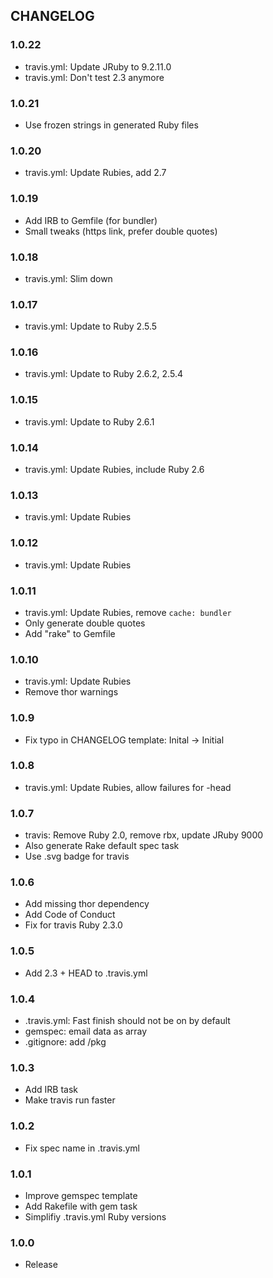 ## CHANGELOG

### 1.0.22

* travis.yml: Update JRuby to 9.2.11.0
* travis.yml: Don't test 2.3 anymore

### 1.0.21

* Use frozen strings in generated Ruby files

### 1.0.20

* travis.yml: Update Rubies, add 2.7

### 1.0.19

* Add IRB to Gemfile (for bundler)
* Small tweaks (https link, prefer double quotes)

### 1.0.18

* travis.yml: Slim down

### 1.0.17

* travis.yml: Update to Ruby 2.5.5

### 1.0.16

* travis.yml: Update to Ruby 2.6.2, 2.5.4

### 1.0.15

* travis.yml: Update to Ruby 2.6.1

### 1.0.14

* travis.yml: Update Rubies, include Ruby 2.6

### 1.0.13

* travis.yml: Update Rubies

### 1.0.12

* travis.yml: Update Rubies

### 1.0.11

* travis.yml: Update Rubies, remove `cache: bundler`
* Only generate double quotes
* Add "rake" to Gemfile

### 1.0.10

* travis.yml: Update Rubies
* Remove thor warnings

### 1.0.9

* Fix typo in CHANGELOG template: Inital -> Initial

### 1.0.8

* travis.yml: Update Rubies, allow failures for -head

### 1.0.7

* travis: Remove Ruby 2.0, remove rbx, update JRuby 9000
* Also generate Rake default spec task
* Use .svg badge for travis

### 1.0.6

* Add missing thor dependency
* Add Code of Conduct
* Fix for travis Ruby 2.3.0

### 1.0.5

* Add 2.3 + HEAD to .travis.yml

### 1.0.4

* .travis.yml: Fast finish should not be on by default
* gemspec: email data as array
* .gitignore: add /pkg


### 1.0.3

* Add IRB task
* Make travis run faster


### 1.0.2

* Fix spec name in .travis.yml


### 1.0.1

* Improve gemspec template
* Add Rakefile with gem task
* Simplifiy .travis.yml Ruby versions


### 1.0.0

* Release

